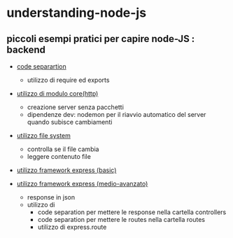 # understanding-node-js
## piccoli esempi pratici per capire node-JS : backend


* [code separartion](/code-separation)
	 - utilizzo di require ed exports
	  
* [utilizzo di modulo core(http)](/core-http-module)
	- creazione server senza  pacchetti
	- dipendenze dev: nodemon per il riavvio automatico del server quando subisce cambiamenti
	
* [utilizzo file system](/file-system)
	- controlla se il file cambia
	- leggere contenuto file
	
* [utilizzo framework express (basic)](/express-module)
* [utilizzo framework express (medio-avanzato)](/express-api)
	- response in json
	- utilizzo di
		- code separation per mettere le response nella cartella controllers
		- code separation per mettere le routes nella cartella routes
		- utilizzo di express.route
